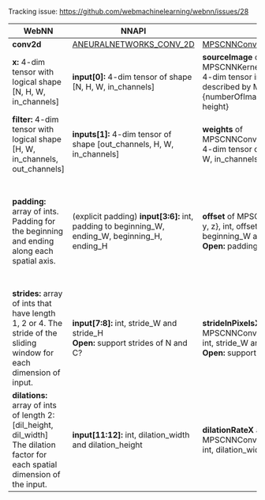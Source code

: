 Tracking issue: https://github.com/webmachinelearning/webnn/issues/28

|  WebNN | NNAPI | MPS | DML | BNNS | DNNL (MKL-DNN) |
|------|---------|------|------------|--------|---------------------|
|  **conv2d** | [ANEURALNETWORKS_CONV_2D](https://developer.android.com/ndk/reference/group/neural-networks#group___neural_networks_1ggaabbe492c60331b13038e39d4207940e0a34a73b5eaf458b67db5eda71557d1d01)  | [MPSCNNConvolution](https://developer.apple.com/documentation/metalperformanceshaders/mpscnnconvolution) | [DML_OPERATOR_CONVOLUTION](https://docs.microsoft.com/en-us/windows/win32/api/directml/ns-directml-dml_convolution_operator_desc) | [BNNSFilterCreateConvolutionLayer](https://developer.apple.com/documentation/accelerate/1642537-bnnsfiltercreateconvolutionlayer?language=objc) | [convolution_forward](https://intel.github.io/mkl-dnn/structdnnl_1_1convolution__forward.html)
| **x:** 4-dim tensor with logical shape [N, H, W, in_channels] | **input[0]:** 4-dim tensor of shape [N, H, W, in_channels] | **sourceImage** of MPSCNNKernel.encodeToCommandBuffer: 4-dim tensor in [MPSImage](https://developer.apple.com/documentation/metalperformanceshaders/mpsimage?language=objc)<br> described by MPSImageDescriptor {numberOfImages, featureChannels, width, height} | **InputTensor** of DML_CONVOLUTION_OPERATOR_DESC: 4-dim tensor in buffer resource of shape [N, in_channels, H, W] | **in_desc**: 4-dim tensor of shape [N, in_channels, H, W] | **src_desc** of convolution_forward::desc: 4-dim tensor of shape [N, in_channels, H, W] |
| **filter:** 4-dim tensor with logical shape [H, W, in_channels, out_channels] | **inputs[1]:** 4-dim tensor of shape [out_channels, H, W, in_channels] | **weights** of MPSCNNConvolutionDataSource:<br>4-dim tensor of shape [out_channels, H, W, in_channels] | **FilterTensor** of DML_CONVOLUTION_OPERATOR_DESC: 4-dim tensor of shape [out_channels, in_channels, H, W] | **weigths** of BNNSConvolutionLayerParameters: 4-dim tensor of shape [out_channels, in_channels, H, W] | **weights_desc** of convolution_forward::desc: 4-dim tensor of shape [out_channels, in_channels, H, W] |
| **padding:** array of ints. Padding for the beginning and ending along each spatial axis. | (explicit padding) **input[3:6]:** int, padding to beginning_W, ending_W, beginning_H, ending_H | **offset** of MPSCNNKernel: in MPSOffset {x, y, z}, int, offset (-padding) for beginning_W and beginning_H.<br>**Open:** padding for ending? | **StartPadding** of DML_CONVOLUTION_OPERATOR_DESC: unsigned int, padding to the start of the corresponding axis [beginning_H, beginning_W] <br>**EndPadding**  of DML_CONVOLUTION_OPERATOR_DESC: unsigned int, padding to the end of corresponding axis [ending_H, ending_W] | **x_padding** of BNNSConvolutionLayerParameters: unsigned int, beginning and ending padding of width axis <br> **y_padding** of BNNSConvolutionLayerParameters:  unsigned int, beginning and ending padding of height axis <br> **Open**: only support same beginning and ending paddings along each spatial axis. | **padding_l** of  of convolution_forward::desc: int64, [beginning_H, beginning_W] <br> **padding_r** of convolution_forward::desc: int64, [ending_H, ending_W] |
|  **strides:** array of ints that have length 1, 2 or 4. The stride of the sliding window for each dimension of input. | **input[7:8]:** int, stride_W and stride_H <br> **Open:** support strides of N and C? | **strideInPixelsX** and **strideInPixelsY** of MPSCNNConvolutionDescriptor: unsigned int, stride_W and stride_H <br> **Open:** support strides of N and C? | **Strides** of DML_CONVOLUTION_OPERATOR_DESC: unsigned int, [stride_H, stride_W] <br> **Open:** support strides of N and C? | **x_stride** and **y_stride** of BNNSConvolutionLayerParameters: unsigned int, stride_W and stride_H <br> **Open:** support strides of N and C?  | **strides** of convolution_forward::desc: int64, stride_W, stride_H <br> **Open:** support strides of N and C?  |
|  **dilations:** array of ints of length 2: [dil_height, dil_width] The dilation factor for each spatial dimension of the input. | **input[11:12]:** int, dilation_width and dilation_height | **dilationRateX** and  **dilationRateY** of MPSCNNConvolutionDescriptor: unsigned int, dilation_width and dilation_height | **Dilations** of DML_CONVOLUTION_OPERATOR_DESC: unsigned int, [dilation_height, dilation_width] | **Open**: not supported | **dilates** of convolution_forward::desc: int64, [dilation_width, dilation_height] |